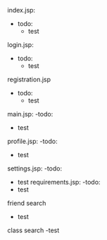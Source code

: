 index.jsp:
 - todo:
   - test
 
login.jsp:
- todo:
  - test

registration.jsp
- todo:
  - test 

main.jsp:
-todo:
  - test

profile.jsp:
-todo:
  - test

settings.jsp:
-todo:
  - test
requirements.jsp:
-todo:
  - test
  
friend search
- test

class search
-test


